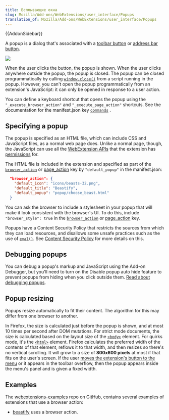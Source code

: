 ```yaml
---
title: Всплывающие окна
slug: Mozilla/Add-ons/WebExtensions/user_interface/Popups
translation_of: Mozilla/Add-ons/WebExtensions/user_interface/Popups
---
```

{{AddonSidebar}}

A popup is a dialog that's associated with a [toolbar button](/en-US/Add-ons/WebExtensions/Browser_action) or [address bar button](/en-US/Add-ons/WebExtensions/Page_actions).

![](https://mdn.mozillademos.org/files/14039/popup-shadow.png)

When the user clicks the button, the popup is shown. When the user clicks anywhere outside the popup, the popup is closed. The popup can be closed programmatically by calling [`window.close()`](/en-US/docs/Web/API/Window/close) from a script running in the popup. However, you can't open the popup programmatically from an extension's JavaScript: it can only be opened in response to a user action.

You can define a keyboard shortcut that opens the popup using the `"_execute_browser_action"` and `"_execute_page_action"` shortcuts. See the documentation for the manifest.json key [`commands`](/en-US/docs/Mozilla/Add-ons/WebExtensions/manifest.json/commands) .

## Specifying a popup

The popup is specified as an HTML file, which can include CSS and JavaScript files, as a normal web page does. Unlike a normal page, though, the JavaScript can use all the [WebExtension APIs](/en-US/Add-ons/WebExtensions/API) that the extension has [permissions](/ru/docs/Mozilla/Add-ons/WebExtensions/manifest.json/permissions) for.

The HTML file is included in the extension and specified as part of the [`browser_action`](/en-US/docs/Mozilla/Add-ons/WebExtensions/manifest.json/browser_action) or [page_action](/ru/docs/Mozilla/Add-ons/WebExtensions/manifest.json/page_action) key by `"default_popup"` in the manifest.json:

```json
  "browser_action": {
    "default_icon": "icons/beasts-32.png",
    "default_title": "Beastify",
    "default_popup": "popup/choose_beast.html"
  }
```

You can ask the browser to include a stylesheet in your popup that will make it look consistent with the browser's UI. To do this, include `"browser_style": true` in the [`browser_action`](/en-US/docs/Mozilla/Add-ons/WebExtensions/manifest.json/browser_action) or [page_action](/ru/docs/Mozilla/Add-ons/WebExtensions/manifest.json/page_action) key.

Popups have a Content Security Policy that restricts the sources from which they can load resources, and disallows some unsafe practices such as the use of [`eval()`](/en-US/docs/Web/JavaScript/Reference/Global_Objects/eval). See [Content Security Policy](/ru/docs/Mozilla/Add-ons/WebExtensions/Content_Security_Policy) for more details on this.

## Debugging popups

You can debug a popup's markup and JavaScript using the Add-on Debugger, but you'll need to turn on the Disable popup auto hide feature to prevent popups from hiding when you click outside them. [Read about debugging popups](/en-US/Add-ons/WebExtensions/Debugging#Debugging_popups).

## Popup resizing

Popups resize automatically to fit their content. The algorithm for this may differ from one browser to another.

In Firefox, the size is calculated just before the popup is shown, and at most 10 times per second after DOM mutations. For strict mode documents, the size is calculated based on the layout size of the [`<body>`](/en-US/docs/Web/HTML/Element/body) element. For quirks mode, it's the [`<html>`](/en-US/docs/Web/HTML/Element/html) element. Firefox calculates the preferred width of the contents of that element, reflows it to that width, and then resizes so there's no vertical scrolling. It will grow to a size of **800x600 pixels** at most if that fits on the user's screen. If the user [moves the extension's button to the menu](https://support.mozilla.org/en-US/kb/customize-firefox-controls-buttons-and-toolbars#w_customize-the-menu-or-the-toolbar) or it appears in the toolbar overflow, then the popup appears inside the menu's panel and is given a fixed width.

## Examples

The [webextensions-examples](https://github.com/mdn/webextensions-examples) repo on GitHub, contains several examples of extensions that use a browser action:

- [beastify](https://github.com/mdn/webextensions-examples/tree/master/beastify) uses a browser action.
